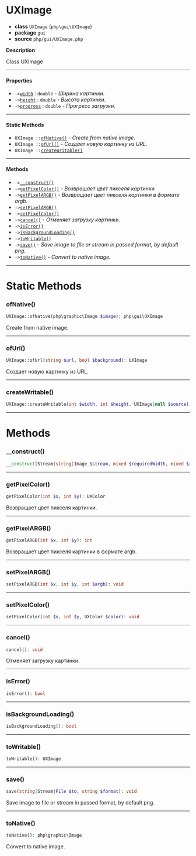 # UXImage

- **class** `UXImage` (`php\gui\UXImage`)
- **package** `gui`
- **source** `php/gui/UXImage.php`

**Description**

Class UXImage

---

#### Properties

- `->`[`width`](#prop-width) : `double` - _Ширина картинки._
- `->`[`height`](#prop-height) : `double` - _Высота картинки._
- `->`[`progress`](#prop-progress) : `double` - _Прогресс загрузки._

---

#### Static Methods

- `UXImage ::`[`ofNative()`](#method-ofnative) - _Create from native image._
- `UXImage ::`[`ofUrl()`](#method-ofurl) - _Создает новую картинку из URL._
- `UXImage ::`[`createWritable()`](#method-createwritable)

---

#### Methods

- `->`[`__construct()`](#method-__construct)
- `->`[`getPixelColor()`](#method-getpixelcolor) - _Возвращает цвет пикселя картинки._
- `->`[`getPixelARGB()`](#method-getpixelargb) - _Возвращает цвет пикселя картинки в формате argb._
- `->`[`setPixelARGB()`](#method-setpixelargb)
- `->`[`setPixelColor()`](#method-setpixelcolor)
- `->`[`cancel()`](#method-cancel) - _Отменяет загрузку картинки._
- `->`[`isError()`](#method-iserror)
- `->`[`isBackgroundLoading()`](#method-isbackgroundloading)
- `->`[`toWritable()`](#method-towritable)
- `->`[`save()`](#method-save) - _Save image to file or stream in passed format, by default png._
- `->`[`toNative()`](#method-tonative) - _Convert to native image._

---
# Static Methods

<a name="method-ofnative"></a>

### ofNative()
```php
UXImage::ofNative(php\graphic\Image $image): php\gui\UXImage
```
Create from native image.

---

<a name="method-ofurl"></a>

### ofUrl()
```php
UXImage::ofUrl(string $url, bool $background): UXImage
```
Создает новую картинку из URL.

---

<a name="method-createwritable"></a>

### createWritable()
```php
UXImage::createWritable(int $width, int $height, UXImage|null $source): UXImage
```

---
# Methods

<a name="method-__construct"></a>

### __construct()
```php
__construct(Stream|string|Image $stream, mixed $requiredWidth, mixed $requiredHeight, bool $proportional): void
```

---

<a name="method-getpixelcolor"></a>

### getPixelColor()
```php
getPixelColor(int $x, int $y): UXColor
```
Возвращает цвет пикселя картинки.

---

<a name="method-getpixelargb"></a>

### getPixelARGB()
```php
getPixelARGB(int $x, int $y): int
```
Возвращает цвет пикселя картинки в формате argb.

---

<a name="method-setpixelargb"></a>

### setPixelARGB()
```php
setPixelARGB(int $x, int $y, int $argb): void
```

---

<a name="method-setpixelcolor"></a>

### setPixelColor()
```php
setPixelColor(int $x, int $y, UXColor $color): void
```

---

<a name="method-cancel"></a>

### cancel()
```php
cancel(): void
```
Отменяет загрузку картинки.

---

<a name="method-iserror"></a>

### isError()
```php
isError(): bool
```

---

<a name="method-isbackgroundloading"></a>

### isBackgroundLoading()
```php
isBackgroundLoading(): bool
```

---

<a name="method-towritable"></a>

### toWritable()
```php
toWritable(): UXImage
```

---

<a name="method-save"></a>

### save()
```php
save(string|Stream|File $to, string $format): void
```
Save image to file or stream in passed format, by default png.

---

<a name="method-tonative"></a>

### toNative()
```php
toNative(): php\graphic\Image
```
Convert to native image.